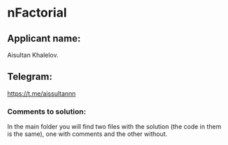 # nFactorial

## Applicant name:
Aisultan Khalelov.

## Telegram:
https://t.me/aissultannn

### Comments to solution:

In the main folder you will find two files with the solution (the code in them is the same), one with comments and the other without.

